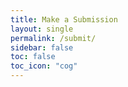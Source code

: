 ```yaml
---
title: Make a Submission
layout: single
permalink: /submit/
sidebar: false
toc: false
toc_icon: "cog"
---
```

<!--
To submit a paper to one of the conference tracks, click on the corresponding button below which will take you to the respective SoftConf site.

<a href="https://www.softconf.com/naacl2019/papers" target="_blank" class="btn btn--danger">Main Conference</a> (**Note**: deadline passed)

<a href="https://www.softconf.com/naacl2019/industry" target="_blank" class="btn btn--danger">Industry Track</a> (**Note**: deadline passed)

<a href="https://www.softconf.com/naacl2019/demos" target="_blank" class="btn btn--danger">System Demonstrations</a>  (**Note**: deadline passed)

<a href="https://www.softconf.com/naacl2019/srw" target="_blank" class="btn btn--primary">Student Research Workshop</a>-->

